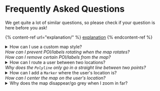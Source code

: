 # Frequently Asked Questions

We get quite a lot of similar questions, so please check if your question is here before you ask!

{% content-ref url="explanation/" %}
[explanation](explanation/)
{% endcontent-ref %}

<details>

<summary>How can I use a custom map style?<br><em>How can I prevent POI/labels rotating when the map rotates?</em><br><em>How can I remove certain POI/labels from the map?</em></summary>

Unfortunately, this library cannot provide this functionality. It has no control over the tiles displayed in the `TileLayer`. This is a limitation of the technology, not this library.

This is because raster tiles are just images generated by a 3rd party tile server (dictated by your URL template), and therefore cannot be changed by the library that displays the tiles. Filters can be applied to the entire tile, such as an emulated dark mode, but these effects do not look great.

However, tilesets can be styled. This is the most effective way of using custom styles. These methods may help you with this:&#x20;

* You may wish to use a commercial service like Mapbox Studio, which allows you to style multiple tilesets. See [using-mapbox.md](tile-servers/using-mapbox.md "mention").
* Alternatively, you can experiment with vector tiles. These are not pre-rendered, and so allow any style you desire to be applied on the fly. See [#vector-tiles](explanation/raster-vs-vector-tiles.md#vector-tiles "mention").
* Your last option is to serve tiles yourself. See [other-options.md](tile-servers/other-options.md "mention").

</details>

<details>

<summary>How can I route a user between two locations?<br><em>Why does the <code>Polyline</code> only go in a straight line between two points?</em></summary>

See [#routing-navigation](layers/polyline-layer.md#routing-navigation "mention").

</details>

<details>

<summary>How can I add a <code>Marker</code> where the user's location is?<br><em>How can I center the map on the user's location?</em></summary>

This is beyond the scope of flutter\_map. However, you can use the [community maintained plugin 'flutter\_map\_location\_marker'](https://github.com/tlserver/flutter\_map\_location\_marker) to do this.

Alternatively, use the 'location' and 'compass' packages to generate a stream of the user's location and heading, and feed that to a `Marker` using a `StreamBuilder`.

</details>

<details>

<summary>Why does the map disappear/go grey when I zoom in far?</summary>

This is a limitation of the chosen tile server: it cannot provide tiles at any higher zoom level, so the map just disappears as the requests for tiles get 404 Not Found responses.

To resolve this, there's 3 options:

* Find a tile server with a higher maximum zoom level\
  _22 is the highest that most will provide, including Mapbox_
* Set the `maxNativeZoom` property of the `TileLayer`\
  This will scale the last set of tiles instead of requesting new ones, which has the side effect of making them blurry as their pixels are enlarged
* Set the `maxZoom` property of the `MapOptions`\
  This will prevent the user from zooming any further in

</details>
